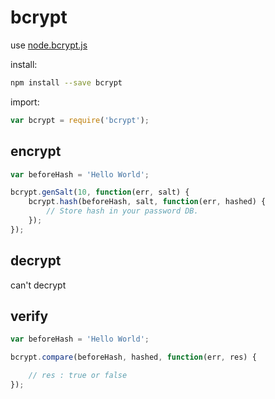 # bcrypt

use [node.bcrypt.js](https://github.com/ncb000gt/node.bcrypt.js/)

install:

```bash
npm install --save bcrypt
```

import:

```javascript
var bcrypt = require('bcrypt');
```

## encrypt

```javascript
var beforeHash = 'Hello World';

bcrypt.genSalt(10, function(err, salt) {
    bcrypt.hash(beforeHash, salt, function(err, hashed) {
        // Store hash in your password DB.
    });
});
```

## decrypt

can't decrypt

## verify

```javascript
var beforeHash = 'Hello World';

bcrypt.compare(beforeHash, hashed, function(err, res) {

    // res : true or false
});
```
